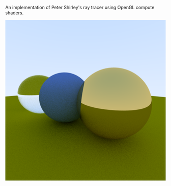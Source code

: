 An implementation of Peter Shirley's ray tracer using OpenGL compute shaders.

<img src="./screenshots/ray_tracing.png" alt="img" align="center">
